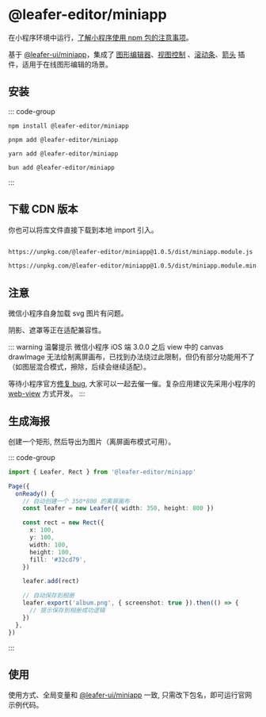 # @leafer-editor/miniapp

在小程序环境中运行，[了解小程序使用 npm 包的注意事项](https://developers.weixin.qq.com/miniprogram/dev/devtools/npm.html)。

基于 [@leafer-ui/miniapp](/guide/install/ui/miniapp/start.md)，集成了 [图形编辑器](/plugin/in/editor/)、[视图控制](/plugin/in/view/) 、[滚动条](/plugin/in/view/)、[箭头](/plugin/in/arrow/) 插件，适用于在线图形编辑的场景。

## 安装

::: code-group

```sh[npm]
npm install @leafer-editor/miniapp
```

```sh[pnpm]
pnpm add @leafer-editor/miniapp
```

```sh[yarn]
yarn add @leafer-editor/miniapp
```

```sh[bun]
bun add @leafer-editor/miniapp
```

:::

## 下载 CDN 版本

你也可以将库文件直接下载到本地 import 引入。

```sh

https://unpkg.com/@leafer-editor/miniapp@1.0.5/dist/miniapp.module.js

https://unpkg.com/@leafer-editor/miniapp@1.0.5/dist/miniapp.module.min.js


```

## 注意

微信小程序自身加载 svg 图片有问题。

阴影、遮罩等正在适配兼容性。

::: warning 温馨提示
微信小程序 iOS 端 3.0.0 之后 view 中的 canvas drawImage 无法绘制离屏画布，已找到办法绕过此限制，但仍有部分功能用不了（如图层混合模式，擦除，后续会继续适配）。

等待小程序官方[修复 bug](https://developers.weixin.qq.com/community/develop/doc/000264fc838f08be4d6002d9166c00), 大家可以一起去催一催。复杂应用建议先采用小程序的 [web-view](https://developers.weixin.qq.com/miniprogram/dev/component/web-view.html) 方式开发。
:::

## 生成海报

创建一个矩形, 然后导出为图片（离屏画布模式可用）。

::: code-group

```ts [index.ts]
import { Leafer, Rect } from '@leafer-editor/miniapp'

Page({
  onReady() {
    // 自动创建一个 350*800 的离屏画布
    const leafer = new Leafer({ width: 350, height: 800 })

    const rect = new Rect({
      x: 100,
      y: 100,
      width: 100,
      height: 100,
      fill: '#32cd79',
    })

    leafer.add(rect)

    // 自动保存到相册
    leafer.export('album.png', { screenshot: true }).then(() => {
      // 提示保存到相册成功逻辑
    })
  },
})
```

:::

## 使用

使用方式、全局变量和 [@leafer-ui/miniapp](/guide/install/ui/miniapp/start.md) 一致, 只需改下包名，即可运行官网示例代码。
